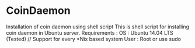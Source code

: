 CoinDaemon
==========

Installation of coin daemon using shell script
This is shell script for installing coin daemon in Ubuntu server.
Requirements :
OS : Ubuntu 14.04 LTS (Tested) // Support for every *Nix based system
User :  Root or use sudo
